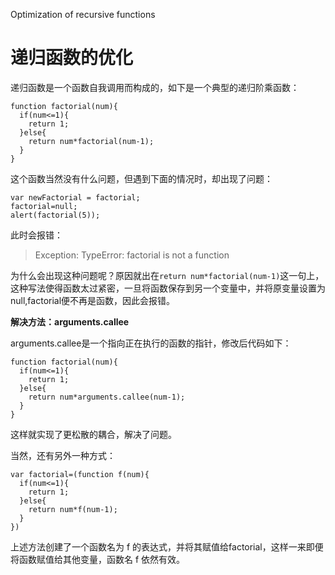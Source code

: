 Optimization of recursive functions
# 递归函数的优化

递归函数是一个函数自我调用而构成的，如下是一个典型的递归阶乘函数：
```
function factorial(num){
  if(num<=1){
    return 1;
  }else{
    return num*factorial(num-1);
  }
}
```
这个函数当然没有什么问题，但遇到下面的情况时，却出现了问题：
```
var newFactorial = factorial;
factorial=null;
alert(factorial(5));
```

此时会报错：
>Exception: TypeError: factorial is not a function

为什么会出现这种问题呢？原因就出在`return num*factorial(num-1)`这一句上，这种写法使得函数太过紧密，一旦将函数保存到另一个变量中，并将原变量设置为null,factorial便不再是函数，因此会报错。

**解决方法：arguments.callee**

arguments.callee是一个指向正在执行的函数的指针，修改后代码如下：
```
function factorial(num){
  if(num<=1){
    return 1;
  }else{
    return num*arguments.callee(num-1);
  }
}
```

这样就实现了更松散的耦合，解决了问题。

当然，还有另外一种方式：
```
var factorial=(function f(num){
  if(num<=1){
    return 1;
  }else{
    return num*f(num-1);
  }
})
```

上述方法创建了一个函数名为 f 的表达式，并将其赋值给factorial，这样一来即便将函数赋值给其他变量，函数名 f 依然有效。